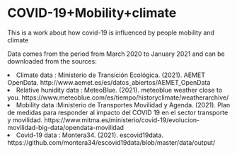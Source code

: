 # COVID-19+Mobility+climate
<p>This is a work about how covid-19 is influenced by people mobility and climate</p>

<p>Data comes from the period from March 2020 to January 2021 and can be downloaded from the sources:</p>

  <li> Climate data : Ministerio de Transición Ecológica. (2021). AEMET OpenData. http://www.aemet.es/es/datos_abiertos/AEMET_OpenData </li>
  <li> Relative  hunidity data : MeteoBlue. (2021). meteoblue weather close to you. https://www.meteoblue.com/es/tiempo/historyclimate/weatherarchive/ </li>
  <li>Mobility data :Ministerio de Transportes Movilidad y Agenda. (2021). Plan de medidas para responder al impacto del COVID 19 en el sector transporte y movilidad. https://www.mitma.es/ministerio/covid-19/evolucion-movilidad-big-data/opendata-movilidad </li>
  <li> Covid-19 data :   Montera34. (2021). escovid19data. https://github.com/montera34/escovid19data/blob/master/data/output/</li>

  
  
